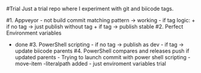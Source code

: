 #Trial
Just a trial repo where I experiment with git and biicode tags.

#1. Appveyor
    - not build commit matching pattern -> working
    - if tag logic:
        + if no tag -> just publish without tag
        + if tag -> publish stable
#2. Perfect Environment variables
   - done
#3. PowerShell scripting
    - if no tag -> publish as dev 
    - if tag -> update biicode parents
#4. PowerShell compares and releases push if updated parents
    - Trying to launch commit with power shell scripting
    - move-item -literalpath added
    - just enviroment variables trial
    
